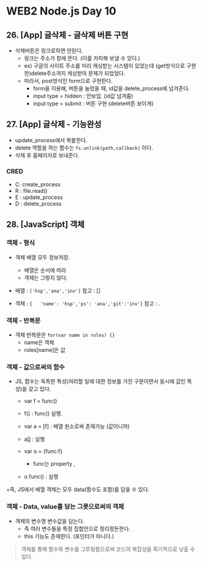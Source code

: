 



























# WEB2 Node.js Day 10

## 26. [App] 글삭제 - 글삭제 버튼 구현



+ 삭제버튼은 링크로하면 안된다.
	+ 링크는 주소가 창에 뜬다. (이를 카피해 보낼 수 있다.)
	+ ex) 구글의 사이트 주소를 미리 캐싱받는 시스템이 있었는데 (get방식으로 구현한)delete주소까지 캐싱받아 문제가 되었었다.
	+ 따라서, post방식인 form으로 구현한다.
		+ form을 이용해, 버튼을 눌렀을 때, id값을 delete_process에 넘겨준다.
		+ input type = hidden : 안보임. (id값 넘겨줌)
		+ input type = submit : 버튼 구현 (delete버튼 보이게)
		

## 27. [App] 글삭제 - 기능완성
+ update_process에서 복붙한다.
+ delete 역할을 하는 함수는 `fs.unlink(path,callback)` 이다.
+ 삭제 후 홈페이지로 보내준다.

### CRED
+ C: create_process
+ R : file.read()
+ E : update_process
+ D : delete_process


## 28. [JavaScript] 객체

### 객체 - 형식
+ 객체 배열 모두 정보저장.
	+ 배열은 순서에 따라
	+ 객체는 그렇지 않다.

+ 배열 : `['hsp','ana','inv']`  참고 : []

+ 객체 : `{	'name': 'hsp','ps': 'ana','git':'inv'}`  참고 : .

### 객체 - 반복문
+ 객체 반복문은 `for(var name in roles) {}`
	+ name은 객체
	+ roles[name]은 값

### 객체 - 값으로써의 함수
+ JS, 함수는 독특한 특성(처리할 일에 대한 정보를 가진 구문이면서 동시에 값인 특성)을 갖고 있다.
	+ var f = func()
	+ f() : func() 실행.

	+ var a = [f]   : 배열 원소로써 존재가능 (값이니까)
	+ a[0]() : 실행

	+ var o = {func:f}  
		+ func는 property , 
	+ o.func() :  실행

+즉, JS에서 배열 객체는 모두 data(함수도 포함)를 담을 수 있다.


### 객체 - Data, value를 담는 그릇으로써의 객체
+ 객체의 변수명 변수값을 담는다.
	+ 즉 여러 변수들을 특정 집합안으로 정리정돈한다.
	+ this 기능도 존재한다. (포인터가 아니다.)

>  객체를 통해 함수와 변수를 그루핑함으로써 코드의 복잡성을 획기적으로 낮출 수 있다.